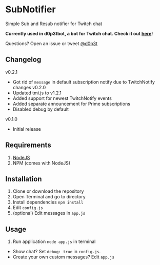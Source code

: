 # SubNotifier
Simple Sub and Resub notifier for Twitch chat

**Currently used in d0p3tbot, a bot for Twitch chat. Check it out [here](https://github.com/d0p3t/d0p3tbot)!**

Questions? Open an issue or tweet [@d0p3t](https://twitter.com/d0p3t)



## Changelog
v0.2.1
* Got rid of `message` in default subscription notify due to TwitchNotify changes
v0.2.0
* Updated tmi.js to v1.2.1
* Added support for newest TwitchNotify events
* Added separate announcement for Prime subscriptions
* Disabled debug by default

v0.1.0
* Initial release

## Requirements
1. [NodeJS](https://nodejs.org/en/download/)
2. NPM (comes with NodeJS)

## Installation
1. Clone or download the repository
2. Open Terminal and go to directory
3. Install dependencies `npm install`
4. Edit `config.js`
5. (optional) Edit messages in `app.js`

## Usage
1. Run application `node app.js` in terminal

* Show chat? Set `debug: true` in `config.js`.  
* Create your own custom messages? Edit `app.js`
